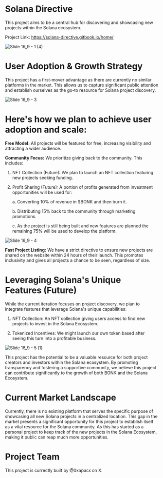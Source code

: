# Solana Directive

This project aims to be a central hub for discovering and showcasing new projects within the Solana ecosystem.

Project Link: https://solana-directive.gitbook.io/home/

![Slide 16_9 - 1 (4)](https://github.com/Dynomin/Solana-Directive/assets/93094896/8be02fb7-7021-4a92-95a1-0b548a1a7175)

# User Adoption & Growth Strategy

This project has a first-mover advantage as there are currently no similar platforms in the market. This allows us to capture significant public attention and establish ourselves as the go-to resource for Solana project discovery.

![Slide 16_9 - 3](https://github.com/Dynomin/Solana-Directive/assets/93094896/06ffffbd-3153-4785-93ee-72ca3c00328e)

# Here's how we plan to achieve user adoption and scale:

**Free Model:** All projects will be featured for free, increasing visibility and attracting a wider audience.


**Community Focus:** We prioritize giving back to the community. This includes:

1. NFT Collection (Future): We plan to launch an NFT collection featuring new projects seeking funding.

2. Profit Sharing (Future): A portion of profits generated from investment opportunities will be used for:

    a. Converting 10% of revenue in $BONK and then burn it.

    b. Distributing 15% back to the community through marketing promotions.

    c. As the project is still being built and new features are planned the remaining 75% will be used to develop the platform.


![Slide 16_9 - 4](https://github.com/Dynomin/Solana-Directive/assets/93094896/c528d713-b447-4ccb-bb9e-a83af5ca05d0)

**Fast Project Listing:** We have a strict directive to ensure new projects are shared on the website within 24 hours of their launch. This promotes inclusivity and gives all projects a chance to be seen, regardless of size.

# Leveraging Solana's Unique Features (Future)
While the current iteration focuses on project discovery, we plan to integrate features that leverage Solana's unique capabilities:

1. NFT Collection: An NFT collection giving users access to find new projects to invest in the Solana Ecosystem.

2. Tokenized Incentives: We might launch our own token based after seeing this turn into a profitable business.

![Slide 16_9 - 5 (1)](https://github.com/Dynomin/Solana-Directive/assets/93094896/15cee532-22b1-480f-ba4e-ec0970a2f280)

This project has the potential to be a valuable resource for both project creators and investors within the Solana ecosystem. By promoting transparency and fostering a supportive community, we believe this project can contribute significantly to the growth of both BONK and the Solana Ecosystem.

# Current Market Landscape
Currently, there is no existing platform that serves the specific purpose of showcasing all new Solana projects in a centralized location. This gap in the market presents a significant opportunity for this project to establish itself as a vital resource for the Solana community. As this has started as a personal project to keep track of the new projects in the Solana Ecosystem, making it public can reap much more opportunities. 

# Project Team
This project is currectly built by @0xapacx on X.
